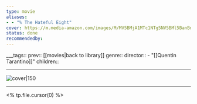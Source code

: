 ```yaml
---
type: movie
aliases:
- - "% The Hateful Eight"
cover: https://m.media-amazon.com/images/M/MV5BMjA1MTc1NTg5NV5BMl5BanBnXkFtZTgwOTM2MDEzNzE@._V1_SX300.jpg
status: done
recommendedby:
---
```

___tags:: prev:: [[movies|back to library]]
genre::
director:: - "[[Quentin Tarantino]]"
children::
___
![cover|150](https://m.media-amazon.com/images/M/MV5BMjA1MTc1NTg5NV5BMl5BanBnXkFtZTgwOTM2MDEzNzE@._V1_SX300.jpg)
___
<% tp.file.cursor(0) %>
